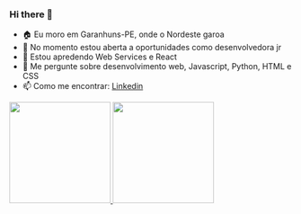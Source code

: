 ### Hi there 🖖

<!--
**RaquelFT/RaquelFT** is a ✨ _special_ ✨ repository because its `README.md` (this file) appears on your GitHub profile.

Here are some ideas to get you started:
-->
- 🏠 Eu moro em Garanhuns-PE, onde o Nordeste garoa
- 🔭 No momento estou aberta a oportunidades como desenvolvedora jr
- 🌱 Estou apredendo Web Services e React
- 💬 Me pergunte sobre desenvolvimento web, Javascript, Python, HTML e CSS
- 📫 Como me encontrar: [Linkedin](https://www.linkedin.com/in/raquelftrajano/)

<div>
<a href="https://github.com/RaquelFT">
<img height="180em" src="https://github-readme-stats.vercel.app/api/top-langs/?username=sRaquelFT&layout=compact&langs_count=7&theme=dracula"/>
<img height="180em" src="https://github-readme-stats.vercel.app/api?username=RaquelFT&show_icons=true&theme=dracula&include_all_commits=true&count_private=true"/>
</div>
